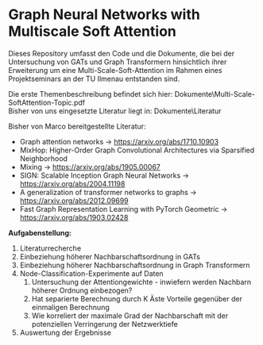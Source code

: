 # Graph Neural Networks with Multiscale Soft Attention

Dieses Repository umfasst den Code und die Dokumente, die bei der Untersuchung von GATs und Graph Transformern hinsichtlich ihrer Erweiterung um eine Multi-Scale-Soft-Attention im Rahmen eines Projektseminars an der TU Ilmenau entstanden sind. 

Die erste Themenbeschreibung befindet sich hier: Dokumente\Multi-Scale-SoftAttention-Topic.pdf  
Bisher von uns eingesetzte Literatur liegt in: Dokumente\Literatur

Bisher von Marco bereitgestellte Literatur: 

- Graph attention networks -> https://arxiv.org/abs/1710.10903
- MixHop: Higher-Order Graph Convolutional Architectures via Sparsified Neighborhood
- Mixing -> https://arxiv.org/abs/1905.00067
- SIGN: Scalable Inception Graph Neural Networks -> https://arxiv.org/abs/2004.11198
- A generalization of transformer networks to graphs -> https://arxiv.org/abs/2012.09699
- Fast Graph Representation Learning with PyTorch Geometric -> https://arxiv.org/abs/1903.02428


**Aufgabenstellung:**

1. Literaturrecherche
2. Einbeziehung höherer Nachbarschaftsordnung in GATs
3. Einbeziehung höherer Nachbarschaftsordnung in Graph Transformern
4. Node-Classification-Experimente auf Daten
    1.  Untersuchung der Attentiongewichte - inwiefern werden Nachbarn höherer Ordnung einbezogen?
    2.  Hat separierte Berechnung durch K Äste Vorteile gegenüber der einmaligen Berechnung
    3.  Wie korreliert der maximale Grad der Nachbarschaft mit der potenziellen Verringerung der Netzwerktiefe
5. Auswertung der Ergebnisse
